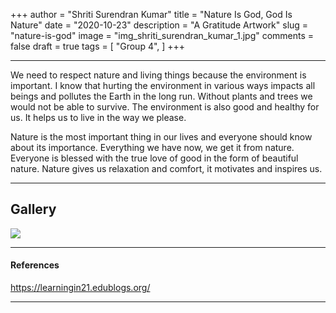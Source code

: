 +++
author = "Shriti Surendran Kumar"
title = "Nature Is God, God Is Nature"
date = "2020-10-23"
description = "A Gratitude Artwork"
slug = "nature-is-god"
image = "img_shriti_surendran_kumar_1.jpg"
comments = false
draft = true
tags = [
    "Group 4",
]
+++

---

We need to respect nature and living things because the environment is important. I know that hurting the environment in various ways impacts all beings and pollutes the Earth in the long run. Without plants and trees we would not be able to survive. The environment is also good and healthy for us. It helps us to live in the way we please.

Nature is the most important thing in our lives and everyone should know about its importance. Everything we have now, we get it from nature. Everyone is blessed with the true love of good in the form of beautiful nature. Nature gives us relaxation and comfort, it motivates and inspires us.

---

## Gallery

![](img_shriti_surendran_kumar_1.jpg)

---

#### References

https://learningin21.edublogs.org/

---

